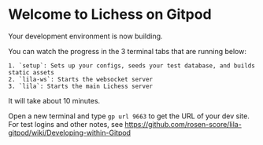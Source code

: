 # Welcome to Lichess on Gitpod

Your development environment is now building.

You can watch the progress in the 3 terminal tabs that are running below:

    1. `setup`: Sets up your configs, seeds your test database, and builds static assets
    2. `lila-ws`: Starts the websocket server
    3. `lila`: Starts the main Lichess server

It will take about 10 minutes.

Open a new terminal and type `gp url 9663` to get the URL of your dev site. For test logins and other notes, see https://github.com/rosen-score/lila-gitpod/wiki/Developing-within-Gitpod
